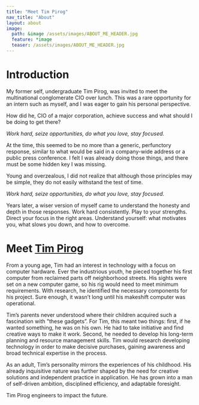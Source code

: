 ```yaml
---
title: "Meet Tim Pirog"
nav_title: "About"
layout: about
image:
  path: &image /assets/images/ABOUT_ME_HEADER.jpg
  feature: *image
  teaser: /assets/images/ABOUT_ME_HEADER.jpg
---
```



<h1 id="introduction">Introduction</h1>

My former self, undergraduate Tim Pirog, was invited to meet the multinational conglomerate CIO over lunch. This was a rare opportunity for an intern such as myself, and I was eager to gain his personal perspective.

How did he, CIO of a major corporation, achieve success and what should I be doing to get there? 

*Work hard, seize opportunities, do what you love, stay focused.*

At the time, this seemed to be no more than a generic, perfunctory response, similar to what would be said in a company-wide address or a public press conference. I felt I was already doing those things, and there must be some hidden key I was missing.

Young and overzealous, I did not realize that although those principles may be simple, they do not easily withstand the test of time.

*Work hard, seize opportunities, do what you love, stay focused.*

Years later, a wiser version of myself came to understand the honesty and depth in those responses. Work hard consistently. Play to your strengths. Direct your focus in the right areas. Understand yourself: what motivates you, what slows you down, and how to overcome. 


<h1 id="meet-tim-pirog">Meet <a href="mailto:me@timpirog.com" target="_blank">Tim Pirog</a></h1>

From a young age, Tim had an interest in technology with a focus on computer hardware. Ever the industrious youth, he pieced together his first computer from reclaimed parts off neighborhood streets. His sights were set on a new computer game, so his rig would need to meet minimum requirements. With research, he identified the necessary components for his project. Sure enough, it wasn’t long until his makeshift computer was operational.

Tim’s parents never understood where their children acquired such a fascination with "these gadgets”. For Tim, this meant two things: first, if he wanted something, he was on his own. He had to take initiative and find creative ways to make it work. Second, he needed to develop his long-term planning and resource management skills. Tim would research developing technology in order to make decisive purchases, gaining awareness and broad technical expertise in the process.

As an adult, Tim’s personality mirrors the experiences of his childhood. His already inquisitive nature was further shaped by the need for creative solutions and independent practice in application. He has grown into a man of self-driven ambition, disciplined efficiency, and adaptable foresight.

Tim Pirog engineers to impact the future.
